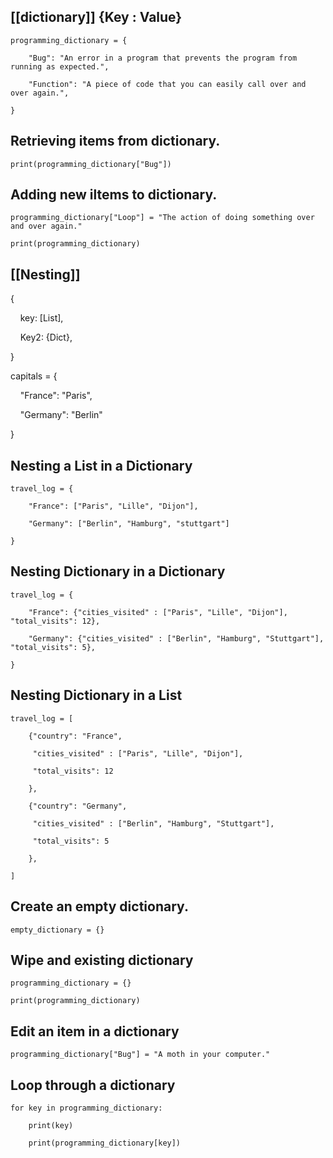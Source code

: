 

## [[dictionary]] {Key : Value}

```
programming_dictionary = {

    "Bug": "An error in a program that prevents the program from running as expected.",

    "Function": "A piece of code that you can easily call over and over again.",

}
```
  

## Retrieving items from dictionary.
```
print(programming_dictionary["Bug"])
```
  

## Adding new iltems to dictionary.
```
programming_dictionary["Loop"] = "The action of doing something over and over again."

print(programming_dictionary)
```

## [[Nesting]]

{

    key: [List],

    Key2: {Dict},

}


capitals = {

    "France": "Paris",

    "Germany": "Berlin"

}

  

## Nesting a List in a Dictionary
```
travel_log = {

    "France": ["Paris", "Lille", "Dijon"],

    "Germany": ["Berlin", "Hamburg", "stuttgart"]

}
```
  

## Nesting Dictionary in a Dictionary
```
travel_log = {

    "France": {"cities_visited" : ["Paris", "Lille", "Dijon"], "total_visits": 12},

    "Germany": {"cities_visited" : ["Berlin", "Hamburg", "Stuttgart"], "total_visits": 5},

}
```
  

## Nesting Dictionary in a List
```
travel_log = [

    {"country": "France",

     "cities_visited" : ["Paris", "Lille", "Dijon"],

     "total_visits": 12

    },

    {"country": "Germany",

     "cities_visited" : ["Berlin", "Hamburg", "Stuttgart"],

     "total_visits": 5

    },

]
```
## Create an empty dictionary.
```
empty_dictionary = {}
```
  

## Wipe and existing dictionary
```
programming_dictionary = {}

print(programming_dictionary)
```
  

## Edit an item in a dictionary
```
programming_dictionary["Bug"] = "A moth in your computer."
```
  

## Loop through a dictionary
```
for key in programming_dictionary:

    print(key)

    print(programming_dictionary[key])
```
